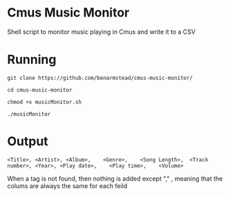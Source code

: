 # Cmus Music Monitor

Shell script to monitor music playing in Cmus and write it to a CSV

# Running

`git clone https://github.com/benarmstead/cmus-music-monitor/`

`cd cmus-music-monitor`

`chmod +x musicMonitor.sh`

`./musicMonitor`

# Output
`<Title>, <Artist>,	<Album>,	<Genre>,	<Song Length>,	<Track number>,	<Year>,	<Play date>,	<Play time>,	<Volume>`

When a tag is not found, then nothing is added except "," , meaning that the colums are always the same for each feild
